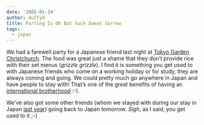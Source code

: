 ```yaml
---
date: '2005-01-14'
author: duffyd
title: Parting Is Oh But Such Sweet Sorrow
tags:
  - japan
---
```


We had a farewell party for a Japanese friend last night at [Tokyo Garden Christchurch](https://href.li/?http://www.destination-nz.com/barrestaurant-t22/christchurchcanterbury-r55/ad.html?advertid=1228).
The food was great just a shame that they don’t provide rice with their
set menus (*grizzle grizzle*). I find it is something you get used to
with Japanese friends who come on a working holiday or for study, they
are always coming and going. We could pretty much go anywhere in Japan
and have people to stay with! That’s one of the great benefits of
having an [international brotherhood](https://href.li/?http://www.watchtower.org/languages/languages.htm) :-).

We’ve also got some other friends (whom we stayed with during our stay in Japan [last year](/2004/08/25/dousanko/)) going back to Japan tomorrow. *Sigh*, as I said, you get used to it ;-)
